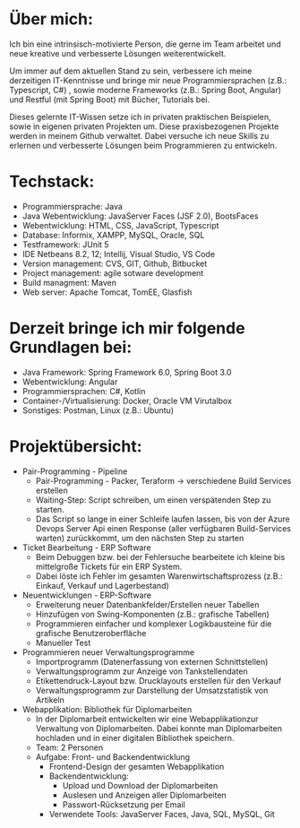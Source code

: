 # Über mich:
Ich bin eine intrinsisch-motivierte Person, die gerne im Team arbeitet und neue kreative 
und verbesserte Lösungen weiterentwickelt.

Um immer auf dem aktuellen Stand zu sein, verbessere ich meine derzeitigen IT-Kenntnisse 
und bringe mir neue Programmiersprachen (z.B.: Typescript, C#) , sowie moderne Frameworks 
(z.B.: Spring Boot, Angular) und Restful (mit Spring Boot) mit Bücher, Tutorials bei.

Dieses gelernte IT-Wissen setze ich in privaten praktischen Beispielen, sowie in eigenen 
privaten Projekten um. Diese praxisbezogenen Projekte werden in meinem Github verwaltet. 
Dabei versuche ich neue Skills zu erlernen und verbesserte Lösungen beim Programmieren 
zu entwickeln.

# Techstack:
- Programmiersprache: Java
- Java Webentwicklung: JavaServer Faces (JSF 2.0), BootsFaces
- Webentwicklung: HTML, CSS, JavaScript, Typescript
- Database: Informix, XAMPP, MySQL, Oracle, SQL
- Testframework: JUnit 5
- IDE Netbeans 8.2, 12; Intellij, Visual Studio, VS Code
- Version management: CVS, GIT, Github, Bitbucket
- Project management: agile sotware development
- Build managment: Maven
- Web server: Apache Tomcat, TomEE, Glasfish

# Derzeit bringe ich mir folgende Grundlagen bei:
- Java Framework: Spring Framework 6.0, Spring Boot 3.0
- Webentwicklung: Angular
- Programmiersprachen: C#, Kotlin
- Container-/Virtualisierung: Docker, Oracle VM Virutalbox
- Sonstiges: Postman, Linux (z.B.: Ubuntu)

# Projektübersicht: 

- Pair-Programming - Pipeline
  - Pair-Programming - Packer, Teraform -> verschiedene Build Services erstellen
  - Waiting-Step: Script schreiben, um einen verspätenden Step zu starten.
  - Das Script so lange in einer Schleife laufen lassen, bis von der Azure Devops Server Api einen Response
    (aller verfügbaren Build-Services warten) zurückkommt, um den nächsten Step zu starten
- Ticket Bearbeitung - ERP Software
  - Beim Debuggen bzw. bei der Fehlersuche bearbeitete ich kleine bis mittelgroße Tickets für ein ERP System.
  - Dabei löste ich Fehler im gesamten Warenwirtschaftsprozess (z.B.: Einkauf, Verkauf und Lagerbestand)
- Neuentwicklungen - ERP-Software
  - Erweiterung neuer Datenbankfelder/Erstellen neuer Tabellen
  - Hinzufügen von Swing-Komponenten (z.B.:  grafische Tabellen)
  - Programmieren einfacher und komplexer Logikbausteine für die grafische Benutzeroberfläche
  - Manueller Test
- Programmieren neuer Verwaltungsprogramme
  - Importprogramm (Datenerfassung von externen Schnittstellen)
  - Verwaltungsprogramm zur Anzeige von Tankstellendaten
  - Etikettendruck-Layout bzw. Drucklayouts erstellen für den Verkauf
  - Verwaltungsprogramm zur Darstellung der Umsatzstatistik von Artikeln
- Webapplikation: Bibliothek für Diplomarbeiten
  - In der Diplomarbeit entwickelten wir eine Webapplikationzur Verwaltung von Diplomarbeiten.
    Dabei konnte man Diplomarbeiten hochladen und in einer digitalen Bibliothek speichern.
  - Team: 2 Personen
  - Aufgabe: Front- und Backendentwicklung
      - Frontend-Design der gesamten Webapplikation
      - Backendentwicklung:
        - Upload und Download der Diplomarbeiten
        - Auslesen und Anzeigen aller Diplomarbeiten
        - Passwort-Rücksetzung per Email
      - Verwendete Tools: JavaServer Faces, Java, SQL, MySQL, Git
